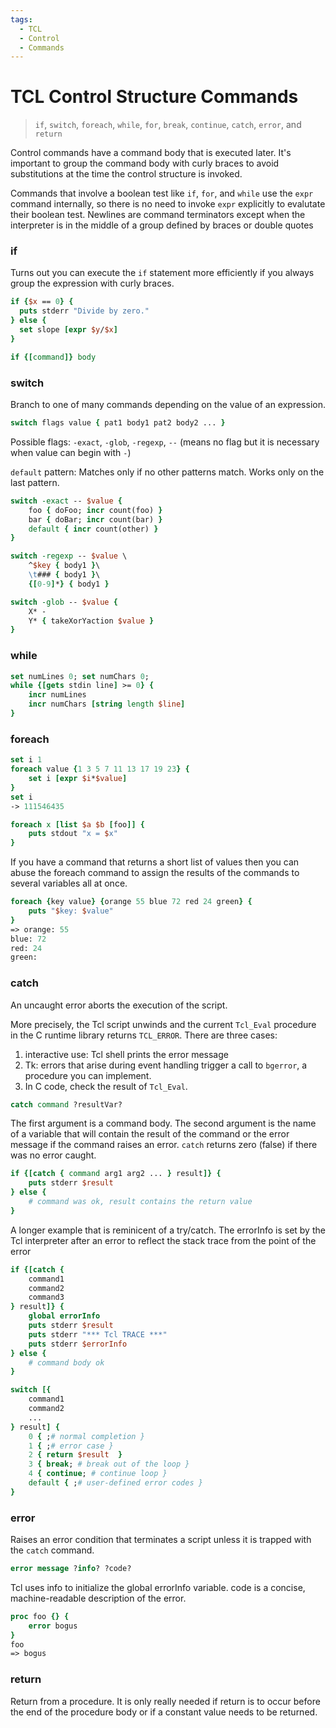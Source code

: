 ```yaml
---
tags:
  - TCL
  - Control
  - Commands
---
```


# TCL Control Structure Commands
> `if`, `switch`, `foreach`, `while`, `for`, `break`, `continue`, `catch`, `error`, and `return` 

Control commands have a command body that is executed later. It's important to group the command body with curly braces to avoid substitutions at the time the control structure is invoked.

Commands that involve a boolean test like `if`, `for`, and `while` use the `expr` command internally, so there is no need to invoke `expr` explicitly to evalutate their boolean test. Newlines are command terminators except when the interpreter is in the middle of a group defined by braces or double quotes

### if

Turns out you can execute the `if` statement more efficiently if you always group the expression with curly braces. 

```tcl
if {$x == 0} {
  puts stderr "Divide by zero."
} else {
  set slope [expr $y/$x]
}
```
```tcl
if {[command]} body
```

### switch 

Branch to one of many commands depending on the value of an expression.

```tcl
switch flags value { pat1 body1 pat2 body2 ... }
```
Possible flags: `-exact`, `-glob`, `-regexp`, `--` (means no flag but it is necessary when value can begin with `-`)

`default` pattern: Matches only if no other patterns match. Works only on the last pattern. 

```tcl
switch -exact -- $value {
	foo { doFoo; incr count(foo) }
	bar { doBar; incr count(bar) }
	default { incr count(other) }
}
```
```tcl
switch -regexp -- $value \
	^$key { body1 }\
	\t### { body1 }\
	{[0-9]*} { body1 }
```
```tcl
switch -glob -- $value {
	X* -
	Y* { takeXorYaction $value }
}
```

### while
```tcl
set numLines 0; set numChars 0;
while {[gets stdin line] >= 0} {
	incr numLines
	incr numChars [string length $line]
}
```
### foreach
```tcl
set i 1
foreach value {1 3 5 7 11 13 17 19 23} {
	set i [expr $i*$value]
}
set i
-> 111546435
```
```tcl
foreach x [list $a $b [foo]] {
	puts stdout "x = $x"
}
```
If you have a command that returns a short list of values then you can abuse the foreach command to assign the results of the commands to several variables all at once.
```tcl
foreach {key value} {orange 55 blue 72 red 24 green} {
	puts "$key: $value"
}
=> orange: 55
blue: 72
red: 24
green: 
```

### catch

An uncaught error aborts the execution of the script. 

More precisely, the Tcl script unwinds and the current `Tcl_Eval` procedure in the C runtime library returns `TCL_ERROR`. There are three cases:
1. interactive use: Tcl shell prints the error message
2. Tk: errors that arise during event handling trigger a call to `bgerror`, a procedure you can implement.
3. In C code, check the result of `Tcl_Eval`.

```tcl
catch command ?resultVar?
```

The first argument is a command body. The second argument is the name of a variable that will contain the result of the command or the error message if the command raises an error. `catch` returns zero (false) if there was no error caught.

```tcl
if {[catch { command arg1 arg2 ... } result]} {
	puts stderr $result
} else {
	# command was ok, result contains the return value
}
```

A longer example that is reminicent of a try/catch. The errorInfo is set by the Tcl interpreter after an error to reflect the stack trace from the point of the error

```tcl
if {[catch {
	command1
	command2
	command3
} result]} {
	global errorInfo
	puts stderr $result
	puts stderr "*** Tcl TRACE ***"
	puts stderr $errorInfo
} else {
	# command body ok
}
```
```tcl
switch [{
	command1
	command2
	...
} result] {
	0 { ;# normal completion }
	1 { ;# error case }
	2 { return $result  }
	3 { break; # break out of the loop }
	4 { continue; # continue loop }
	default { ;# user-defined error codes }
}
```

### error

Raises an error condition that terminates a script unless it is trapped with the `catch` command.

```tcl
error message ?info? ?code?
```

Tcl uses info to initialize the global errorInfo variable. code is a concise, machine-readable description of the error. 

```tcl
proc foo {} {
	error bogus
}
foo
=> bogus
```

### return

Return from a procedure. It is only really needed if return is to occur before the end of the procedure body or if a constant value needs to be returned.

